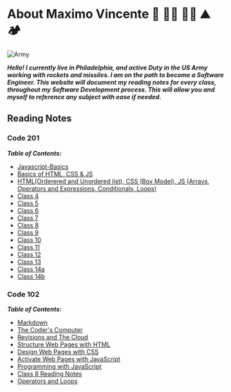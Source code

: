 # About Maximo Vincente 🚀 👨‍💻 🚣‍♂️ ⛰️ 🏕️

![Army](https://user-images.githubusercontent.com/103771906/182265368-b468a297-35e7-43de-800a-8a25b149c09a.jpg)

***Hello! I currently live in Philadelphia, and active Duty in the US Army working with rockets and missiles. I am on the path to become a Software Engineer. This website will document my reading notes for every class, throughout my Software Development process. This will allow you and myself to reference any subject with ease if needed.***

## Reading Notes

### Code 201

***Table of Contents:***

- [Javascript-Basics](https://maximovincente.github.io/reading-notes/class-01)
- [Basics of HTML, CSS & JS](https://maximovincente.github.io/reading-notes/class-02)
- [HTML(Orderered and Unordered list), CSS (Box Model), JS (Arrays, Operators and Expressions, Conditionals, Loops)](https://maximovincente.github.io/reading-notes/class-03)
- [Class 4](https://maximovincente.github.io/reading-notes/class-4)
- [Class 5](https://maximovincente.github.io/reading-notes/class-5)
- [Class 6](https://maximovincente.github.io/reading-notes/class-6)
- [Class 7](https://maximovincente.github.io/reading-notes/class-7)
- [Class 8](https://maximovincente.github.io/reading-notes/class-8)
- [Class 9](https://maximovincente.github.io/reading-notes/class-9)
- [Class 10](https://maximovincente.github.io/reading-notes/class-10)
- [Class 11](https://maximovincente.github.io/reading-notes/class-11)
- [Class 12](https://maximovincente.github.io/reading-notes/class-12)
- [Class 13](https://maximovincente.github.io/reading-notes/class-13)
- [Class 14a](https://maximovincente.github.io/reading-notes/class-14a)
- [Class 14b](https://maximovincente.github.io/reading-notes/class-14b)

### Code 102

***Table of Contents:***

- [Markdown](https://maximovincente.github.io/reading-notes/Markdown)
- [The Coder's Computer](https://maximovincente.github.io/reading-notes/class2)
- [Revisions and The Cloud](https://maximovincente.github.io/reading-notes/class3)
- [Structure Web Pages with HTML](https://maximovincente.github.io/reading-notes/class4)
- [Design Web Pages with CSS](https://maximovincente.github.io/reading-notes/class5)
- [Activate Web Pages with JavaScript](https://maximovincente.github.io/reading-notes/class6)
- [Programming with JavaScript](https://maximovincente.github.io/reading-notes/class7)
- [Class 8 Reading Notes](https://maximovincente.github.io/reading-notes/class8)
- [Operators and Loops](https://github.com/MaximoVincente/)
